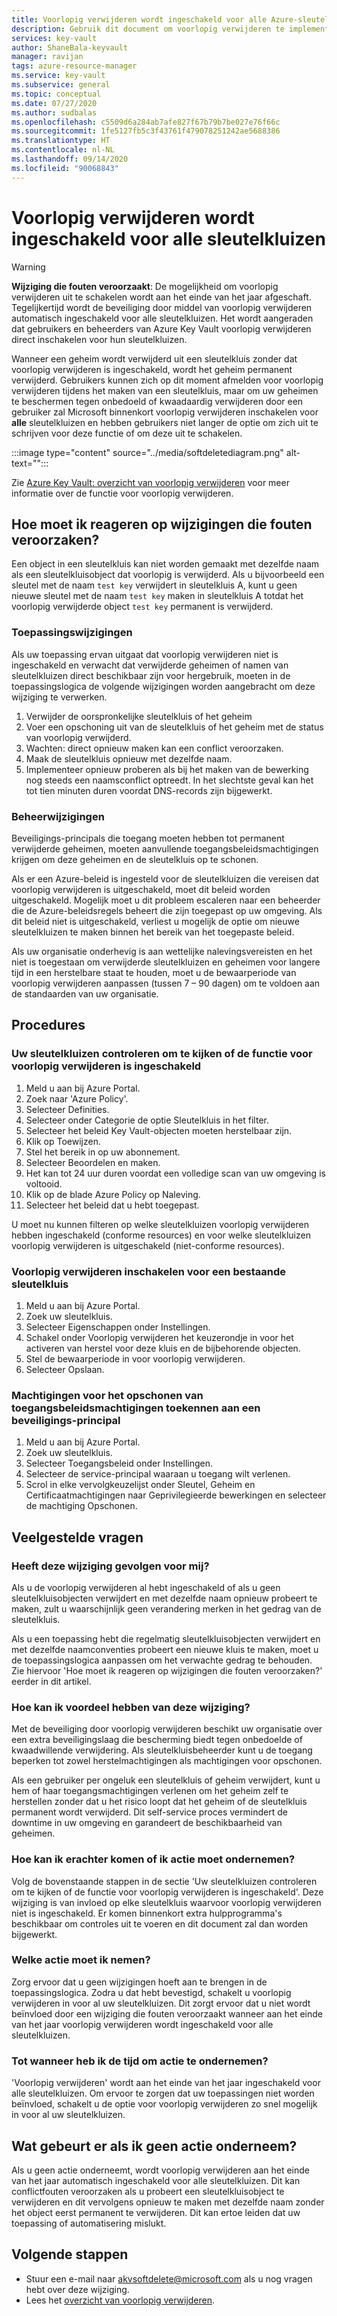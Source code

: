 ```yaml
---
title: Voorlopig verwijderen wordt ingeschakeld voor alle Azure-sleutelkluizen | Microsoft Docs
description: Gebruik dit document om voorlopig verwijderen te implementeren voor alle sleutelkluizen.
services: key-vault
author: ShaneBala-keyvault
manager: ravijan
tags: azure-resource-manager
ms.service: key-vault
ms.subservice: general
ms.topic: conceptual
ms.date: 07/27/2020
ms.author: sudbalas
ms.openlocfilehash: c5509d6a284ab7afe827f67b79b7be027e76f66c
ms.sourcegitcommit: 1fe5127fb5c3f43761f479078251242ae5688386
ms.translationtype: HT
ms.contentlocale: nl-NL
ms.lasthandoff: 09/14/2020
ms.locfileid: "90068843"
---
```

# <a name="soft-delete-will-be-enabled-on-all-key-vaults"></a>Voorlopig verwijderen wordt ingeschakeld voor alle sleutelkluizen

> [!WARNING]
> **Wijziging die fouten veroorzaakt**: De mogelijkheid om voorlopig verwijderen uit te schakelen wordt aan het einde van het jaar afgeschaft. Tegelijkertijd wordt de beveiliging door middel van voorlopig verwijderen automatisch ingeschakeld voor alle sleutelkluizen.  Het wordt aangeraden dat gebruikers en beheerders van Azure Key Vault voorlopig verwijderen direct inschakelen voor hun sleutelkluizen.

Wanneer een geheim wordt verwijderd uit een sleutelkluis zonder dat voorlopig verwijderen is ingeschakeld, wordt het geheim permanent verwijderd. Gebruikers kunnen zich op dit moment afmelden voor voorlopig verwijderen tijdens het maken van een sleutelkluis, maar om uw geheimen te beschermen tegen onbedoeld of kwaadaardig verwijderen door een gebruiker zal Microsoft binnenkort voorlopig verwijderen inschakelen voor **alle** sleutelkluizen en hebben gebruikers niet langer de optie om zich uit te schrijven voor deze functie of om deze uit te schakelen.

:::image type="content" source="../media/softdeletediagram.png" alt-text="<alt-tekst>":::

Zie [Azure Key Vault: overzicht van voorlopig verwijderen](soft-delete-overview.md) voor meer informatie over de functie voor voorlopig verwijderen.

## <a name="how-do-i-respond-to-breaking-changes"></a>Hoe moet ik reageren op wijzigingen die fouten veroorzaken?

Een object in een sleutelkluis kan niet worden gemaakt met dezelfde naam als een sleutelkluisobject dat voorlopig is verwijderd.  Als u bijvoorbeeld een sleutel met de naam `test key` verwijdert in sleutelkluis A, kunt u geen nieuwe sleutel met de naam `test key` maken in sleutelkluis A totdat het voorlopig verwijderde object `test key` permanent is verwijderd.

### <a name="application-changes"></a>Toepassingswijzigingen

Als uw toepassing ervan uitgaat dat voorlopig verwijderen niet is ingeschakeld en verwacht dat verwijderde geheimen of namen van sleutelkluizen direct beschikbaar zijn voor hergebruik, moeten in de toepassingslogica de volgende wijzigingen worden aangebracht om deze wijziging te verwerken.

1. Verwijder de oorspronkelijke sleutelkluis of het geheim
2. Voer een opschoning uit van de sleutelkluis of het geheim met de status van voorlopig verwijderd.
3. Wachten: direct opnieuw maken kan een conflict veroorzaken.
4. Maak de sleutelkluis opnieuw met dezelfde naam.
5. Implementeer opnieuw proberen als bij het maken van de bewerking nog steeds een naamsconflict optreedt. In het slechtste geval kan het tot tien minuten duren voordat DNS-records zijn bijgewerkt.

### <a name="administration-changes"></a>Beheerwijzigingen

Beveiligings-principals die toegang moeten hebben tot permanent verwijderde geheimen, moeten aanvullende toegangsbeleidsmachtigingen krijgen om deze geheimen en de sleutelkluis op te schonen.

Als er een Azure-beleid is ingesteld voor de sleutelkluizen die vereisen dat voorlopig verwijderen is uitgeschakeld, moet dit beleid worden uitgeschakeld.  Mogelijk moet u dit probleem escaleren naar een beheerder die de Azure-beleidsregels beheert die zijn toegepast op uw omgeving. Als dit beleid niet is uitgeschakeld, verliest u mogelijk de optie om nieuwe sleutelkluizen te maken binnen het bereik van het toegepaste beleid.

Als uw organisatie onderhevig is aan wettelijke nalevingsvereisten en het niet is toegestaan om verwijderde sleutelkluizen en geheimen voor langere tijd in een herstelbare staat te houden, moet u de bewaarperiode van voorlopig verwijderen aanpassen (tussen 7 – 90 dagen) om te voldoen aan de standaarden van uw organisatie.

## <a name="procedures"></a>Procedures

### <a name="audit-your-key-vaults-to-check-if-soft-delete-is-enabled"></a>Uw sleutelkluizen controleren om te kijken of de functie voor voorlopig verwijderen is ingeschakeld

1. Meld u aan bij Azure Portal.
2. Zoek naar 'Azure Policy'.
3. Selecteer Definities.
4. Selecteer onder Categorie de optie Sleutelkluis in het filter.
5. Selecteer het beleid Key Vault-objecten moeten herstelbaar zijn.
6. Klik op Toewijzen.
7. Stel het bereik in op uw abonnement.
8. Selecteer Beoordelen en maken.
9. Het kan tot 24 uur duren voordat een volledige scan van uw omgeving is voltooid.
10. Klik op de blade Azure Policy op Naleving.
11. Selecteer het beleid dat u hebt toegepast.

U moet nu kunnen filteren op welke sleutelkluizen voorlopig verwijderen hebben ingeschakeld (conforme resources) en voor welke sleutelkluizen voorlopig verwijderen is uitgeschakeld (niet-conforme resources).

### <a name="turn-on-soft-delete-for-an-existing-key-vault"></a>Voorlopig verwijderen inschakelen voor een bestaande sleutelkluis

1. Meld u aan bij Azure Portal.
2. Zoek uw sleutelkluis.
3. Selecteer Eigenschappen onder Instellingen.
4. Schakel onder Voorlopig verwijderen het keuzerondje in voor het activeren van herstel voor deze kluis en de bijbehorende objecten.
5. Stel de bewaarperiode in voor voorlopig verwijderen.
6. Selecteer Opslaan.

### <a name="grant-purge-access-policy-permissions-to-a-security-principal"></a>Machtigingen voor het opschonen van toegangsbeleidsmachtigingen toekennen aan een beveiligings-principal

1. Meld u aan bij Azure Portal.
2. Zoek uw sleutelkluis.
3. Selecteer Toegangsbeleid onder Instellingen.
4. Selecteer de service-principal waaraan u toegang wilt verlenen.
5. Scrol in elke vervolgkeuzelijst onder Sleutel, Geheim en Certificaatmachtigingen naar Geprivilegieerde bewerkingen en selecteer de machtiging Opschonen.

## <a name="frequently-asked-questions"></a>Veelgestelde vragen

### <a name="does-this-change-affect-me"></a>Heeft deze wijziging gevolgen voor mij?

Als u de voorlopig verwijderen al hebt ingeschakeld of als u geen sleutelkluisobjecten verwijdert en met dezelfde naam opnieuw probeert te maken, zult u waarschijnlijk geen verandering merken in het gedrag van de sleutelkluis.

Als u een toepassing hebt die regelmatig sleutelkluisobjecten verwijdert en met dezelfde naamconventies probeert een nieuwe kluis te maken, moet u de toepassingslogica aanpassen om het verwachte gedrag te behouden. Zie hiervoor 'Hoe moet ik reageren op wijzigingen die fouten veroorzaken?' eerder in dit artikel.

### <a name="how-do-i-benefit-from-this-change"></a>Hoe kan ik voordeel hebben van deze wijziging?

Met de beveiliging door voorlopig verwijderen beschikt uw organisatie over een extra beveiligingslaag die bescherming biedt tegen onbedoelde of kwaadwillende verwijdering. Als sleutelkluisbeheerder kunt u de toegang beperken tot zowel herstelmachtigingen als machtigingen voor opschonen.

Als een gebruiker per ongeluk een sleutelkluis of geheim verwijdert, kunt u hem of haar toegangsmachtigingen verlenen om het geheim zelf te herstellen zonder dat u het risico loopt dat het geheim of de sleutelkluis permanent wordt verwijderd. Dit self-service proces vermindert de downtime in uw omgeving en garandeert de beschikbaarheid van geheimen.

### <a name="how-do-i-find-out-if-i-need-to-take-action"></a>Hoe kan ik erachter komen of ik actie moet ondernemen?

Volg de bovenstaande stappen in de sectie 'Uw sleutelkluizen controleren om te kijken of de functie voor voorlopig verwijderen is ingeschakeld'. Deze wijziging is van invloed op elke sleutelkluis waarvoor voorlopig verwijderen niet is ingeschakeld. Er komen binnenkort extra hulpprogramma's beschikbaar om controles uit te voeren en dit document zal dan worden bijgewerkt.

### <a name="what-action-do-i-need-to-take"></a>Welke actie moet ik nemen?

Zorg ervoor dat u geen wijzigingen hoeft aan te brengen in de toepassingslogica. Zodra u dat hebt bevestigd, schakelt u voorlopig verwijderen in voor al uw sleutelkluizen. Dit zorgt ervoor dat u niet wordt beïnvloed door een wijziging die fouten veroorzaakt wanneer aan het einde van het jaar voorlopig verwijderen wordt ingeschakeld voor alle sleutelkluizen.

### <a name="by-when-do-i-need-to-take-action"></a>Tot wanneer heb ik de tijd om actie te ondernemen?

'Voorlopig verwijderen' wordt aan het einde van het jaar ingeschakeld voor alle sleutelkluizen. Om ervoor te zorgen dat uw toepassingen niet worden beïnvloed, schakelt u de optie voor voorlopig verwijderen zo snel mogelijk in voor al uw sleutelkluizen.

## <a name="what-will-happen-if-i-dont-take-any-action"></a>Wat gebeurt er als ik geen actie onderneem?

Als u geen actie onderneemt, wordt voorlopig verwijderen aan het einde van het jaar automatisch ingeschakeld voor alle sleutelkluizen. Dit kan conflictfouten veroorzaken als u probeert een sleutelkluisobject te verwijderen en dit vervolgens opnieuw te maken met dezelfde naam zonder het object eerst permanent te verwijderen. Dit kan ertoe leiden dat uw toepassing of automatisering mislukt.

## <a name="next-steps"></a>Volgende stappen

- Stuur een e-mail naar [akvsoftdelete@microsoft.com](mailto:akvsoftdelete@microsoft.com) als u nog vragen hebt over deze wijziging.
- Lees het [overzicht van voorlopig verwijderen](soft-delete-overview.md).

